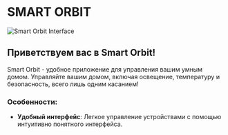 <!DOCTYPE html>
<html lang="en">
<head>
<meta charset="UTF-8">
<meta name="viewport" content="width=device-width, initial-scale=1.0">
<title>Smart Orbit - Умный дом</title>
</head>
<body>

<h1><b>SMART ORBIT</b></h1>
<img src="https://github.com/Ix1ax/AppInterface-SmartHouse/assets/103361737/238f307e-a6de-43f9-8e-7d55a9ff2179" alt="Smart Orbit Interface">

<h2>Приветствуем вас в Smart Orbit!</h2>
<p>Smart Orbit - удобное приложение для управления вашим умным домом. Управляйте вашим домом, включая освещение, температуру и безопасность, всего лишь одним касанием!</p>

<h3>Особенности:</h3>
<ul>
  <li><b>Удобный интерфейс</b>: Легкое управление устройствами с помощью интуитивно понятного интерфейса.</li>
</ul>

</body>
</html>
